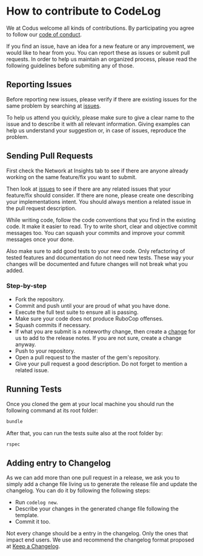 # How to contribute to CodeLog

We at Codus welcome all kinds of contributions. By participating you agree to follow our [code of conduct].

If you find an issue, have an idea for a new feature or any improvement, we would like to hear from you. You can report these as issues or submit pull requests. In order to help us maintain an organized process, please read the following guidelines before submiting any of those.

## Reporting Issues

Before reporting new issues, please verify if there are existing issues for the same problem by searching at [issues].

To help us attend you quickly, please make sure to give a clear name to the issue and to describe it with all relevant information. Giving examples can help us understand your suggestion or, in case of issues, reproduce the problem.

## Sending Pull Requests

First check the Network at Insights tab to see if there are anyone already working on the same feature/fix you want to submit.

Then look at [issues] to see if there are any related issues that your feature/fix should consider. If there are none, please create one describing your implementations intent. You should always mention a related issue in the pull request description.

While writing code, follow the code conventions that you find in the existing code. It make it easier to read. Try to write short, clear and objective commit messages too. You can squash your commits and improve your commit messages once your done.

Also make sure to add good tests to your new code. Only refactoring of tested features and documentation do not need new tests. These way your changes will be documented and future changes will not break what you added.

### Step-by-step

- Fork the repository.
- Commit and push until your are proud of what you have done.
- Execute the full test suite to ensure all is passing.
- Make sure your code does not produce RuboCop offenses.
- Squash commits if necessary.
- If what you are submit is a noteworthy change, then create a [change] for us to add to the release notes. If you are not sure, create a change anyway.
- Push to your repository.
- Open a pull request to the master of the gem's repository.
- Give your pull request a good description. Do not forget to mention a related issue.

## Running Tests

Once you cloned the gem at your local machine you should run the following command at its root folder:

``` bash
bundle
```

After that, you can run the tests suite also at the root folder by:

``` bash
rspec
```

## Adding entry to Changelog

As we can add more than one pull request in a release, we ask you to simply add a change file living us to generate the release file and update the changelog. You can do it by following the following steps:

- Run `codelog new`.
- Describe your changes in the generated change file following the template.
- Commit it too.

Not every change should be a entry in the changelog. Only the ones that impact end users.
We use and recommend the changelog format proposed at [Keep a Changelog].

[code of conduct]: https://github.com/codus/codelog/blob/master/CODE_OF_CONDUCT.md
[issues]: https://github.com/codus/codelog/issues
[change]: #adding-entry-to-changelog
[Keep a Changelog]: http://keepachangelog.com/en/1.0.0/